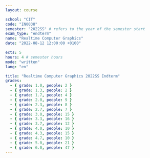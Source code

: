 ```yaml
---
layout: course

school: "CIT"
code: "IN0038"
semester: "2022SS" # refers to the year of the semester start
exam_type: "endterm"
name: "Realtime Computer Graphics"
date: "2022-08-12 12:00:00 +0100"

ects: 5
hours: 4 # semester hours
mode: "written"
lang: "en"

title: "Realtime Computer Graphics 2022SS Endterm"
grades:
  - { grade: 1.0, people: 2 }
  - { grade: 1.3, people: 2 }
  - { grade: 1.7, people: 4 }
  - { grade: 2.0, people: 9 }
  - { grade: 2.3, people: 8 }
  - { grade: 2.7, people: 7 }
  - { grade: 3.0, people: 15 }
  - { grade: 3.3, people: 16 }
  - { grade: 3.7, people: 12 }
  - { grade: 4.0, people: 10 }
  - { grade: 4.3, people: 15 }
  - { grade: 4.7, people: 10 }
  - { grade: 5.0, people: 21 }
  - { grade: 6.0, people: 47 }
---
```

